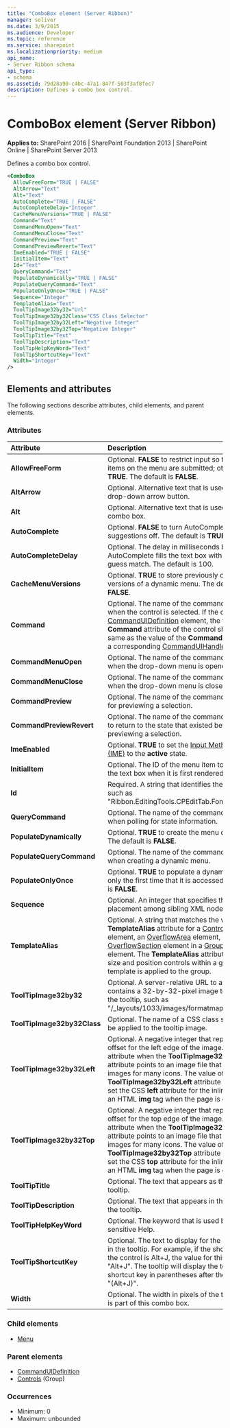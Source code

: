 ```yaml
---
title: "ComboBox element (Server Ribbon)"
manager: soliver
ms.date: 3/9/2015
ms.audience: Developer
ms.topic: reference
ms.service: sharepoint
ms.localizationpriority: medium
api_name:
- Server Ribbon schema
api_type:
- schema
ms.assetid: 79d28a90-c4bc-47a1-847f-503f3af8fec7
description: Defines a combo box control.
---
```


# ComboBox element (Server Ribbon)

**Applies to:** SharePoint 2016 | SharePoint Foundation 2013 | SharePoint Online | SharePoint Server 2013
  
Defines a combo box control.
  
```XML
<ComboBox
  AllowFreeForm="TRUE | FALSE"
  AltArrow="Text"
  Alt="Text"
  AutoComplete="TRUE | FALSE"
  AutoCompleteDelay="Integer"
  CacheMenuVersions="TRUE | FALSE"
  Command="Text"
  CommandMenuOpen="Text"
  CommandMenuClose="Text"
  CommandPreview="Text"
  CommandPreviewRevert="Text"
  ImeEnabled="TRUE | FALSE"
  InitialItem="Text"
  Id="Text"
  QueryCommand="Text"
  PopulateDynamically="TRUE | FALSE"
  PopulateQueryCommand="Text"
  PopulateOnlyOnce="TRUE | FALSE"
  Sequence="Integer"
  TemplateAlias="Text"
  ToolTipImage32by32="Url"
  ToolTipImage32by32Class="CSS Class Selector"
  ToolTipImage32by32Left="Negative Integer"
  ToolTipImage32by32Top="Negative Integer"
  ToolTipTitle="Text"
  ToolTipDescription="Text"
  ToolTipHelpKeyWord="Text"
  ToolTipShortcutKey="Text"
  Width="Integer"
/>
```

## Elements and attributes

The following sections describe attributes, child elements, and parent elements.

### Attributes

|**Attribute**|**Description**|
|:-----|:-----|
|**AllowFreeForm** <br/> |Optional. **FALSE** to restrict input so that only items on the menu are submitted; otherwise, **TRUE**. The default is **FALSE**.  <br/> |
|**AltArrow** <br/> |Optional. Alternative text that is used for the drop-down arrow button.  <br/> |
|**Alt** <br/> |Optional. Alternative text that is used for the combo box.  <br/> |
|**AutoComplete** <br/> |Optional. **FALSE** to turn AutoComplete suggestions off. The default is **TRUE** (on).  <br/> |
|**AutoCompleteDelay** <br/> |Optional. The delay in milliseconds before AutoComplete fills the text box with a best-guess match. The default is 100.  <br/> |
|**CacheMenuVersions** <br/> |Optional. **TRUE** to store previously constructed versions of a dynamic menu. The default is **FALSE**.  <br/> |
|**Command** <br/> |Optional. The name of the command to execute when the control is selected. If the control is in a [CommandUIDefinition](commanduidefinition-element.md) element, the value of the **Command** attribute of the control should be the same as the value of the **Command** attribute of a corresponding [CommandUIHandler](commanduihandler-element.md) element.  <br/> |
|**CommandMenuOpen** <br/> |Optional. The name of the command to execute when the drop-down menu is opened.  <br/> |
|**CommandMenuClose** <br/> |Optional. The name of the command to execute when the drop-down menu is closed.  <br/> |
|**CommandPreview** <br/> |Optional. The name of the command to execute for previewing a selection.  <br/> |
|**CommandPreviewRevert** <br/> |Optional. The name of the command to execute to return to the state that existed before previewing a selection.  <br/> |
|**ImeEnabled** <br/> |Optional. **TRUE** to set the [Input Method Editor (IME)](https://msdn.microsoft.com/library/a595a28f-7a9d-4135-ad5c-d66ae45ec682.aspx) to the **active** state.  <br/> |
|**InitialItem** <br/> |Optional. The ID of the menu item to display in the text box when it is first rendered.  <br/> |
|**Id** <br/> |Required. A string that identifies the control, such as "Ribbon.EditingTools.CPEditTab.Font.Fonts".  <br/> |
|**QueryCommand** <br/> |Optional. The name of the command to execute when polling for state information.  <br/> |
|**PopulateDynamically** <br/> |Optional. **TRUE** to create the menu dynamically. The default is **FALSE**.  <br/> |
|**PopulateQueryCommand** <br/> |Optional. The name of the command to execute when creating a dynamic menu.  <br/> |
|**PopulateOnlyOnce** <br/> |Optional. **TRUE** to populate a dynamic menu only the first time that it is accessed. The default is **FALSE**.  <br/> |
|**Sequence** <br/> |Optional. An integer that specifies the order of placement among sibling XML nodes.  <br/> |
|**TemplateAlias** <br/> |Optional. A string that matches the value of the **TemplateAlias** attribute for a [ControlRef](controlref-element.md) element, an [OverflowArea](overflowarea-element.md) element, or an [OverflowSection](overflowsection-element.md) element in a [GroupTemplate](grouptemplate-element.md) element. The **TemplateAlias** attribute is used to size and position controls within a group when a template is applied to the group.  <br/> |
|**ToolTipImage32by32** <br/> |Optional. A server-relative URL to a file that contains a 32-by-32-pixel image to be used in the tooltip, such as "/_layouts/1033/images/formatmap32x32.png".  <br/> |
|**ToolTipImage32by32Class** <br/> |Optional. The name of a CSS class selector to be applied to the tooltip image.  <br/> |
|**ToolTipImage32by32Left** <br/> |Optional. A negative integer that represents an offset for the left edge of the image. Use this attribute when the **ToolTipImage32by32** attribute points to an image file that contains the images for many icons. The value of the **ToolTipImage32by32Left** attribute is used to set the CSS **left** attribute for the inline style of an HTML **img** tag when the page is created.  <br/> |
|**ToolTipImage32by32Top** <br/> |Optional. A negative integer that represents an offset for the top edge of the image. Use this attribute when the **ToolTipImage32by32** attribute points to an image file that contains the images for many icons. The value of the **ToolTipImage32by32Top** attribute is used to set the CSS **top** attribute for the inline style of an HTML **img** tag when the page is created.  <br/> |
|**ToolTipTitle** <br/> |Optional. The text that appears as the title of the tooltip.  <br/> |
|**ToolTipDescription** <br/> |Optional. The text that appears in the body of the tooltip.  <br/> |
|**ToolTipHelpKeyWord** <br/> |Optional. The keyword that is used by context-sensitive Help.  <br/> |
|**ToolTipShortcutKey** <br/> |Optional. The text to display for the shortcut key in the tooltip. For example, if the shortcut key for the control is Alt+J, the value for this attribute is "Alt+J". The tooltip will display the text for the shortcut key in parentheses after the tooltip title: "(Alt+J)".  <br/> |
|**Width** <br/> |Optional. The width in pixels of the text box that is part of this combo box.  <br/> |
   
### Child elements

- [Menu](menu-element.md)
   
### Parent elements

- [CommandUIDefinition](commanduidefinition-element.md) 
- [Controls](controls-element-group.md) (Group) 
   
### Occurrences

- Minimum: 0
- Maximum: unbounded  
   

